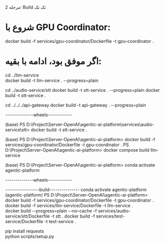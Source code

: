 مرحله 2: Build تک تک

# شروع با GPU Coordinator:

<!-- cd services/gpu-coordinator -->

docker build -f services/gpu-coordinator/Dockerfile -t gpu-coordinator .

# اگر موفق بود، ادامه با بقیه:

cd ../llm-service  
docker build -t llm-service . --progress=plain

cd ../audio-service/stt
docker build -t stt-service . --progress=plain
docker build -t stt-service .

cd ../../../api-gateway
docker build -t api-gateway . --progress=plain

--------------wheels------------

(base) PS D:\Project\Server-OpenAI\agentic-ai-platform\services\audio-service\stt> docker build -t stt-service .

(base) PS D:\Project\Server-OpenAI\agentic-ai-platform> docker build -f services/gpu-coordinator/Dockerfile -t gpu-coordinator .
PS D:\Project\Server-OpenAI\agentic-ai-platform> docker compose build llm-service

(base) PS D:\Project\Server-OpenAI\agentic-ai-platform> conda activate agentic-platform

--------------wheels------------

<!-- pip install markupsafe>=2.0
pip download torch==2.5.1 torchvision torchaudio --platform linux_x86_64 --python-version 3.11 --index-url https://download.pytorch.org/whl/cu118 -d wheels/ --only-binary=:all:


pip download torch==2.5.1 torchvision torchaudio  --platform linux_x86_64  --python-version 3.11  --index-url https://download.pytorch.org/whl/cu118   -d wheels/    --only-binary=:all: markupsafe>=2.0 jinja2>=3.1.4
(agentic-platform) PS D:\Project\Server-OpenAI\agentic-ai-platform> docker compose build gpu-coordinator --no-cache -->

-----------------build---------------
conda activate agentic-platform  
(agentic-platform) PS D:\Project\Server-OpenAI\agentic-ai-platform>
docker build -f services/gpu-coordinator/Dockerfile -t gpu-coordinator .
docker build -f services/llm-service/Dockerfile -t llm-service .  
docker build --progress=plain --no-cache -f services/audio-service/stt/Dockerfile -t stt .
docker build -f services/test-service/Dockerfile -t test-service .

pip install requests  
python scripts/setup.py
